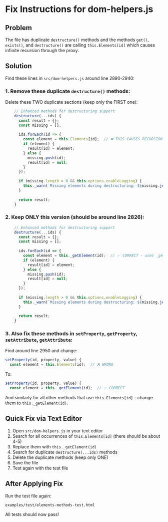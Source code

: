 # Fix Instructions for dom-helpers.js

## Problem
The file has duplicate `destructure()` methods and the methods `get()`, `exists()`, and `destructure()` are calling `this.Elements[id]` which causes infinite recursion through the proxy.

## Solution
Find these lines in `src/dom-helpers.js` around line 2890-2940:

### 1. Remove these duplicate `destructure()` methods:

Delete these TWO duplicate sections (keep only the FIRST one):

```javascript
    // Enhanced methods for destructuring support
    destructure(...ids) {
      const result = {};
      const missing = [];
      
      ids.forEach(id => {
        const element = this.Elements[id];  // ❌ THIS CAUSES RECURSION
        if (element) {
          result[id] = element;
        } else {
          missing.push(id);
          result[id] = null;
        }
      });
      
      if (missing.length > 0 && this.options.enableLogging) {
        this._warn(`Missing elements during destructuring: ${missing.join(', ')}`);
      }
      
      return result;
    }
```

### 2. Keep ONLY this version (should be around line 2826):

```javascript
    // Enhanced methods for destructuring support
    destructure(...ids) {
      const result = {};
      const missing = [];
      
      ids.forEach(id => {
        const element = this._getElement(id);  // ✅ CORRECT - uses _getElement
        if (element) {
          result[id] = element;
        } else {
          missing.push(id);
          result[id] = null;
        }
      });
      
      if (missing.length > 0 && this.options.enableLogging) {
        this._warn(`Missing elements during destructuring: ${missing.join(', ')}`);
      }
      
      return result;
    }
```

### 3. Also fix these methods in `setProperty`, `getProperty`, `setAttribute`, `getAttribute`:

Find around line 2950 and change:
```javascript
setProperty(id, property, value) {
  const element = this.Elements[id];  // ❌ WRONG
```

To:
```javascript
setProperty(id, property, value) {
  const element = this._getElement(id);  // ✅ CORRECT
```

And similarly for all other methods that use `this.Elements[id]` - change them to `this._getElement(id)`.

## Quick Fix via Text Editor

1. Open `src/dom-helpers.js` in your text editor
2. Search for all occurrences of `this.Elements[id]` (there should be about 4-5)
3. Replace them with `this._getElement(id)`
4. Search for duplicate `destructure(...ids)` methods  
5. Delete the duplicate methods (keep only ONE)
6. Save the file
7. Test again with the test file

## After Applying Fix

Run the test file again:
```
examples/test/elements-methods-test.html
```

All tests should now pass!
